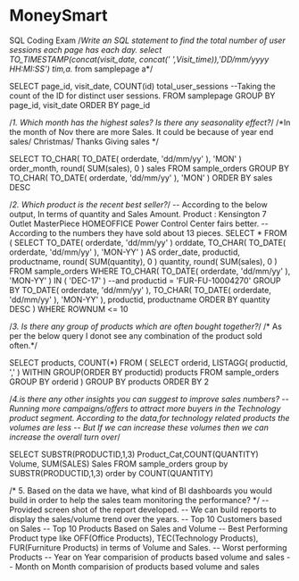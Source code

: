 # MoneySmart
SQL Coding Exam
/*Write an SQL statement to find the total number of user sessions each page has each day.
select TO_TIMESTAMP(concat(visit_date, concat(' ',Visit_time)),'DD/mm/yyyy HH:MI:SS') tim,a.* from samplepage a*/

SELECT
    page_id,
    visit_date,
    COUNT(id) total_user_sessions  --Taking the count of the ID for distinct user sessions.
FROM
    samplepage
GROUP BY
    page_id,
    visit_date
ORDER BY page_id


/*1. Which month has the highest sales? Is there any seasonality effect?*/
/*In the month of Nov there are more Sales. It could be because of  year end sales/ Christmas/ Thanks Giving sales */

SELECT
    TO_CHAR(
        TO_DATE(
            orderdate,
            'dd/mm/yy'
        ),
        'MON'
    ) order_month,
    round(
        SUM(sales),
        0
    ) sales
FROM
    sample_orders
GROUP BY
    TO_CHAR(
        TO_DATE(
            orderdate,
            'dd/mm/yy'
        ),
        'MON'
    )
ORDER BY sales DESC
 
 
 
 /*2. Which product is the recent best seller?*/
 -- According to the below output, In terms of quantity and Sales Amount. Product : Kensington 7 Outlet MasterPiece HOMEOFFICE Power Control Center fairs better.
 -- According to the numbers they have sold about 13 pieces.
SELECT
    *
FROM
    (
        SELECT
            TO_DATE(
                orderdate,
                'dd/mm/yy'
            ) orddate,
            TO_CHAR(
                TO_DATE(
                    orderdate,
                    'dd/mm/yy'
                ),
                'MON-YY'
            ) AS order_date,
            productid,
            productname,
            round(
                SUM(quantity),
                0
            ) quantity,
            round(
                SUM(sales),
                0
            )
        FROM
            sample_orders
        WHERE
            TO_CHAR(
                TO_DATE(
                    orderdate,
                    'dd/mm/yy'
                ),
                'MON-YY'
            ) IN (
                'DEC-17'
            ) --and productid = 'FUR-FU-10004270'
        GROUP BY
            TO_DATE(
                orderdate,
                'dd/mm/yy'
            ),
            TO_CHAR(
                TO_DATE(
                    orderdate,
                    'dd/mm/yy'
                ),
                'MON-YY'
            ),
            productid,
            productname
        ORDER BY quantity DESC
    )
WHERE
    ROWNUM <= 10
 
 /*3. Is there any group of products which are often bought together?*/
 /* As per the below query  I donot see any combination of the product sold often.*/
 
SELECT
    products,
    COUNT(*)
FROM
    (
        SELECT
            orderid,
            LISTAGG(
                productid,
                ','
            ) WITHIN GROUP(ORDER BY productid) products
        FROM
            sample_orders
        GROUP BY
            orderid
    )
GROUP BY
    products
ORDER BY 2
 
/*4.is there any other insights you can suggest to improve sales numbers?
-- Running more campaigns/offers to attract more buyers in the Technology product segment. According to the data,for technology related products the volumes are less
-- But If we can increase these volumes then we can increase the overall turn over*/

SELECT SUBSTR(PRODUCTID,1,3) Product_Cat,COUNT(QUANTITY) Volume, SUM(SALES)  Sales
FROM  sample_orders
group by SUBSTR(PRODUCTID,1,3)
order by COUNT(QUANTITY)
 
 /* 
 5. Based on the data we have, what kind of BI dashboards you would build in order to help the sales
team monitoring the performance? */
-- Provided screen shot of the report developed.
-- We can build reports to display the sales/volume trend over the years.
-- Top 10 Customers based on Sales
-- Top 10 Products Based on Sales and Volume
-- Best Performing Product type like OFF(Office Products), TEC(Technology Products), FUR(Furniture Products) in terms of Volume and Sales.
-- Worst performing Products
-- Year on Year comparision of products based volume and sales
-- Month on Month comparision of products based volume and sales

 
 
